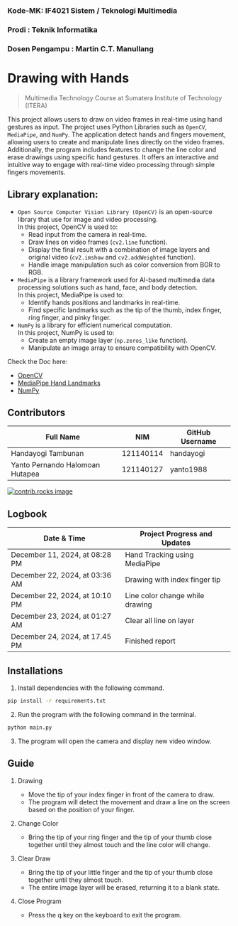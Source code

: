 ### Kode-MK: IF4021 Sistem / Teknologi Multimedia
### Prodi : Teknik Informatika
### Dosen Pengampu : Martin C.T. Manullang

# Drawing with Hands

> Multimedia Technology Course at Sumatera Institute of Technology (ITERA)

This project allows users to draw on video frames in real-time using hand gestures as input. The project uses Python Libraries such as `OpenCV`, `MediaPipe`, and `NumPy`.
The application detect hands and fingers movement, allowing users to create and manipulate lines directly on the video frames. Additionally, the program includes features
to change the line color and erase drawings using specific hand gestures. It offers an interactive and intuitive way to engage with real-time video processing through simple fingers movements.

## Library explanation:
- `Open Source Computer Vision Library (OpenCV)` is an open-source library that use for image and video processing.  
In this project, OpenCV is used to:
  - Read input from the camera in real-time.
  - Draw lines on video frames (`cv2.line` function).
  - Display the final result with a combination of image layers and original video (`cv2.imshow` and `cv2.addWeighted` function).
  - Handle image manipulation such as color conversion from BGR to RGB.
- `MediaPipe` is a library framework used for AI-based multimedia data processing solutions such as hand, face, and body detection.  
In this project, MediaPipe is used to:
  - Identify hands positions and landmarks in real-time.
  - Find specific landmarks such as the tip of the thumb, index finger, ring finger, and pinky finger.
- `NumPy` is a library for efficient numerical computation.  
In this project, NumPy is used to:
  - Create an empty image layer (`np.zeros_like` function).
  - Manipulate an image array to ensure compatibility with OpenCV.

Check the Doc here:
- [OpenCV](https://docs.opencv.org/4.x/)
- [MediaPipe Hand Landmarks](https://ai.google.dev/edge/mediapipe/solutions/vision/hand_landmarker)
- [NumPy](https://numpy.org/doc/)

## Contributors
| Full Name                       | NIM       | GitHub Username |
| ------------------------------- | --------- | --------------- |
| Handayogi Tambunan              | 121140114 | handayogi       |
| Yanto Pernando Halomoan Hutapea | 121140127 | yanto1988       |

<a href="https://github.com/handayogi/Drawing-with-Hands/graphs/contributors">
  <a href="https://github.com/yanto1988/Drawing-with-Hands/graphs/contributors">
  <img src="https://contrib.rocks/image?repo=handayogi/Drawing-with-Hands" alt="contrib.rocks image" />
</a>

## Logbook
| Date & Time                    | Project Progress and Updates    |
| ------------------------------ | ------------------------------- |
| December 11, 2024, at 08:28 PM | Hand Tracking using MediaPipe   |
| December 22, 2024, at 03:36 AM | Drawing with index finger tip   |
| December 22, 2024, at 10:10 PM | Line color change while drawing |
| December 23, 2024, at 01:27 AM | Clear all line on layer         |
| December 24, 2024, at 17.45 PM | Finished report                 |
## Installations
1. Install dependencies with the following command.
```sh
pip install -r requirements.txt
```
2. Run the program with the following command in the terminal.
```sh
python main.py
```
3. The program will open the camera and display new video window.

## Guide
1. Drawing
    - Move the tip of your index finger in front of the camera to draw.
    - The program will detect the movement and draw a line on the screen based on the position of your finger.

2. Change Color
   - Bring the tip of your ring finger and the tip of your thumb close together until they almost touch and the line color will change.

3. Clear Draw
   - Bring the tip of your little finger and the tip of your thumb close together until they almost touch.
   - The entire image layer will be erased, returning it to a blank state.
     
4. Close Program
   - Press the q key on the keyboard to exit the program.
